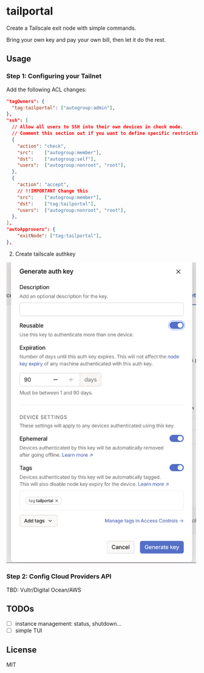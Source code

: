 # tailportal

Create a Tailscale exit node with simple commands.

Bring your own key and pay your own bill, then let it do the rest.

## Usage

### Step 1: Configuring your Tailnet

Add the following ACL changes:

```json
"tagOwners": {
  "tag:tailportal": ["autogroup:admin"],
},
"ssh": [
  // Allow all users to SSH into their own devices in check mode.
  // Comment this section out if you want to define specific restrictions.
  {
    "action": "check",
    "src":    ["autogroup:member"],
    "dst":    ["autogroup:self"],
    "users":  ["autogroup:nonroot", "root"],
  },
  {
    "action": "accept",
    // !!IMPORTANT Change this
    "src":    ["autogroup:member"],
    "dst":    ["tag:tailportal"],
    "users":  ["autogroup:nonroot", "root"],
  },
],
"autoApprovers": {
	"exitNode": ["tag:tailportal"],
},
```

2. Create tailscale authkey

<img src="./docs/images/ts-authkey.png" width="500" alt="TS AuthKey Image" />

### Step 2: Config Cloud Providers API

TBD: Vultr/Digital Ocean/AWS

## TODOs

- [ ] instance management: status, shutdown...
- [ ] simple TUI

## License

MIT
